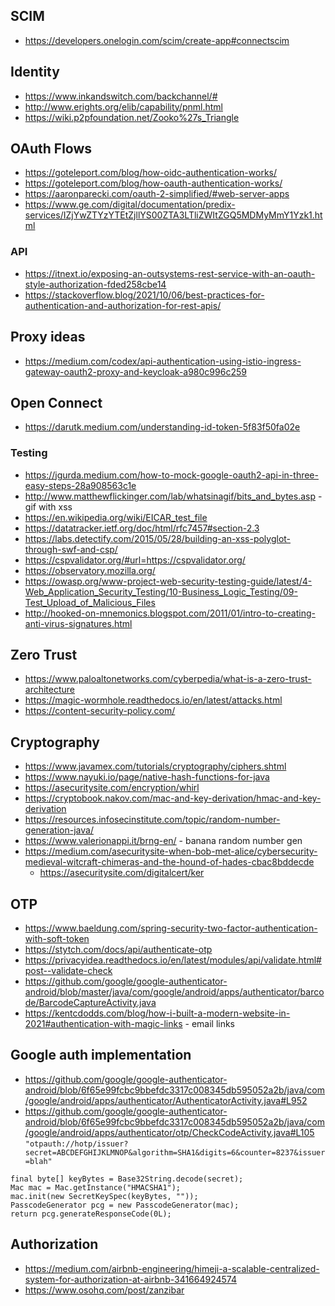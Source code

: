 

## SCIM
* https://developers.onelogin.com/scim/create-app#connectscim

## Identity
* https://www.inkandswitch.com/backchannel/#
* http://www.erights.org/elib/capability/pnml.html
* https://wiki.p2pfoundation.net/Zooko%27s_Triangle

## OAuth Flows
* https://goteleport.com/blog/how-oidc-authentication-works/
* https://goteleport.com/blog/how-oauth-authentication-works/
* https://aaronparecki.com/oauth-2-simplified/#web-server-apps
* https://www.ge.com/digital/documentation/predix-services/IZjYwZTYzYTEtZjllYS00ZTA3LTliZWItZGQ5MDMyMmY1Yzk1.html

### API
* https://itnext.io/exposing-an-outsystems-rest-service-with-an-oauth-style-authorization-fded258cbe14
* https://stackoverflow.blog/2021/10/06/best-practices-for-authentication-and-authorization-for-rest-apis/

## Proxy ideas
* https://medium.com/codex/api-authentication-using-istio-ingress-gateway-oauth2-proxy-and-keycloak-a980c996c259

## Open Connect
* https://darutk.medium.com/understanding-id-token-5f83f50fa02e

### Testing
* https://jgurda.medium.com/how-to-mock-google-oauth2-api-in-three-easy-steps-28a908563c1e
* http://www.matthewflickinger.com/lab/whatsinagif/bits_and_bytes.asp - gif with xss
* https://en.wikipedia.org/wiki/EICAR_test_file
* https://datatracker.ietf.org/doc/html/rfc7457#section-2.3
* https://labs.detectify.com/2015/05/28/building-an-xss-polyglot-through-swf-and-csp/
* https://cspvalidator.org/#url=https://cspvalidator.org/
* https://observatory.mozilla.org/
* https://owasp.org/www-project-web-security-testing-guide/latest/4-Web_Application_Security_Testing/10-Business_Logic_Testing/09-Test_Upload_of_Malicious_Files
* http://hooked-on-mnemonics.blogspot.com/2011/01/intro-to-creating-anti-virus-signatures.html

## Zero Trust
* https://www.paloaltonetworks.com/cyberpedia/what-is-a-zero-trust-architecture
* https://magic-wormhole.readthedocs.io/en/latest/attacks.html
* https://content-security-policy.com/


## Cryptography
* https://www.javamex.com/tutorials/cryptography/ciphers.shtml
* https://www.nayuki.io/page/native-hash-functions-for-java
* https://asecuritysite.com/encryption/whirl
* https://cryptobook.nakov.com/mac-and-key-derivation/hmac-and-key-derivation
* https://resources.infosecinstitute.com/topic/random-number-generation-java/ 
* https://www.valerionappi.it/brng-en/ - banana random number gen
* https://medium.com/asecuritysite-when-bob-met-alice/cybersecurity-medieval-witcraft-chimeras-and-the-hound-of-hades-cbac8bddecde
    * https://asecuritysite.com/digitalcert/ker

## OTP
* https://www.baeldung.com/spring-security-two-factor-authentication-with-soft-token
* https://stytch.com/docs/api/authenticate-otp
* https://privacyidea.readthedocs.io/en/latest/modules/api/validate.html#post--validate-check
* https://github.com/google/google-authenticator-android/blob/master/java/com/google/android/apps/authenticator/barcode/BarcodeCaptureActivity.java 
* https://kentcdodds.com/blog/how-i-built-a-modern-website-in-2021#authentication-with-magic-links - email links

## Google auth implementation
* https://github.com/google/google-authenticator-android/blob/6f65e99fcbc9bbefdc3317c008345db595052a2b/java/com/google/android/apps/authenticator/AuthenticatorActivity.java#L952
* https://github.com/google/google-authenticator-android/blob/6f65e99fcbc9bbefdc3317c008345db595052a2b/java/com/google/android/apps/authenticator/otp/CheckCodeActivity.java#L105
`"otpauth://hotp/issuer?secret=ABCDEFGHIJKLMNOP&algorithm=SHA1&digits=6&counter=8237&issuer=blah"`
 ```
final byte[] keyBytes = Base32String.decode(secret);
Mac mac = Mac.getInstance("HMACSHA1");
mac.init(new SecretKeySpec(keyBytes, ""));
PasscodeGenerator pcg = new PasscodeGenerator(mac);
return pcg.generateResponseCode(0L);
```

## Authorization
* https://medium.com/airbnb-engineering/himeji-a-scalable-centralized-system-for-authorization-at-airbnb-341664924574
* https://www.osohq.com/post/zanzibar
